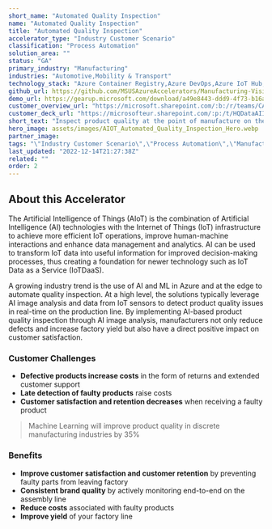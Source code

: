 ```yaml
---
short_name: "Automated Quality Inspection"
name: "Automated Quality Inspection"
title: "Automated Quality Inspection"
accelerator_type: "Industry Customer Scenario"
classification: "Process Automation"
solution_area: ""
status: "GA"
primary_industry: "Manufacturing"
industries: "Automotive,Mobility & Transport"
technology_stack: "Azure Container Registry,Azure DevOps,Azure IoT Hub,Azure KeyVault,Azure Machine Learning,Cognitive Services: Vision,Azure SQL,Azure Storage,Docker,Power BI"
github_url: https://github.com/MSUSAzureAccelerators/Manufacturing-Vision-AMD64-Accelerator
demo_url: https://gearup.microsoft.com/download/a49e8443-ddd9-4f73-b16a-6bbcd6b3c865
customer_overview_url: "https://microsoft.sharepoint.com/:b:/r/teams/CAF-SolutionAccelerators/Shared%20Documents/General/BVA%20Files/Automated%20Quality%20Inspection/Automated%20Quality%20Inspection%20Overview.pdf?csf=1&web=1&e=L6hTjn"
customer_deck_url: "https://microsofteur.sharepoint.com/:p:/t/HQDataAIIndustryTeam/EWem9s1YQExIiK6NP6-p8EwBi_PTcWn08PxdvffIao6QWg?e=z3rvvq"
short_text: "Inspect product quality at the point of manufacture on the assembly line in real-time."
hero_image: assets/images/AIOT_Automated_Quality_Inspection_Hero.webp
partner_image: 
tags: "\"Industry Customer Scenario\",\"Process Automation\",\"Manufacturing\",\"Automotive\",\"Mobility & Transport\",\"Azure Container Registry\",\"Azure DevOps\",\"Azure IoT Hub\",\"Azure KeyVault\",\"Azure Machine Learning\",\"Cognitive Services: Vision\",\"Azure SQL\",\"Azure Storage\",\"Docker\",\"Power BI\",\"GA\""
last_updated: "2022-12-14T21:27:38Z"
related: ""
order: 2
---
```

## About this Accelerator

The Artificial Intelligence of Things (AIoT) is the combination of Artificial Intelligence (AI) technologies with the Internet of Things (IoT) infrastructure to achieve more efficient IoT operations, improve human-machine interactions and enhance data management and analytics. AI can be used to transform IoT data into useful information for improved decision-making processes, thus creating a foundation for newer technology such as IoT Data as a Service (IoTDaaS).

A growing industry trend is the use of AI and ML in Azure and at the edge to automate quality inspection.  At a high level, the solutions typically leverage AI image analysis and data from IoT sensors to detect product quality issues in real-time on the production line. By implementing AI-based product quality inspection through AI image analysis, manufacturers not only reduce defects and increase factory yield but also have a direct positive impact on customer satisfaction.

### Customer Challenges

* **Defective products increase costs** in the form of returns and extended customer support
* **Late detection of faulty products** raise costs
* **Customer satisfaction and retention decreases** when receiving a faulty product

> Machine Learning will improve product quality in discrete manufacturing industries by 35%

### Benefits

* **Improve customer satisfaction and customer retention** by preventing faulty parts from leaving factory
* **Consistent brand quality** by actively monitoring end-to-end on the assembly line
* **Reduce costs** associated with faulty products
* **Improve yield** of your factory line